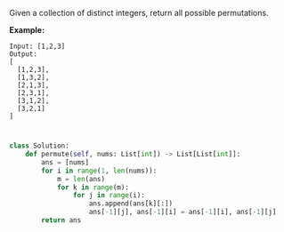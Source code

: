 Given a collection of distinct integers, return all possible permutations.

**Example:**
```
Input: [1,2,3]
Output:
[
  [1,2,3],
  [1,3,2],
  [2,1,3],
  [2,3,1],
  [3,1,2],
  [3,2,1]
]
```
#
```python
class Solution:
    def permute(self, nums: List[int]) -> List[List[int]]:
        ans = [nums]
        for i in range(1, len(nums)):
            m = len(ans)
            for k in range(m):
                for j in range(i):
                    ans.append(ans[k][:])
                    ans[-1][j], ans[-1][i] = ans[-1][i], ans[-1][j]
        return ans
```
